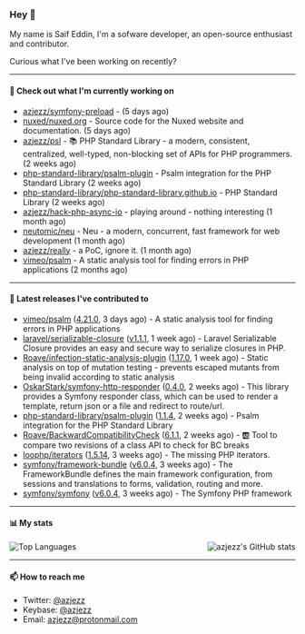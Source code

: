 ### Hey 👋

My name is Saif Eddin, I'm a sofware developer, an open-source enthusiast and contributor.

Curious what I've been working on recently?

---

#### 👷 Check out what I'm currently working on

- [azjezz/symfony-preload](https://github.com/azjezz/symfony-preload) -  (5 days ago)
- [nuxed/nuxed.org](https://github.com/nuxed/nuxed.org) - Source code for the Nuxed website and documentation. (5 days ago)
- [azjezz/psl](https://github.com/azjezz/psl) - 📚 PHP Standard Library - a modern, consistent, centralized, well-typed, non-blocking set of APIs for PHP programmers. (2 weeks ago)
- [php-standard-library/psalm-plugin](https://github.com/php-standard-library/psalm-plugin) - Psalm integration for the PHP Standard Library (2 weeks ago)
- [php-standard-library/php-standard-library.github.io](https://github.com/php-standard-library/php-standard-library.github.io) - PHP Standard Library (2 weeks ago)
- [azjezz/hack-php-async-io](https://github.com/azjezz/hack-php-async-io) - playing around - nothing interesting  (1 month ago)
- [neutomic/neu](https://github.com/neutomic/neu) - Neu - a modern, concurrent, fast framework for web development (1 month ago)
- [azjezz/really](https://github.com/azjezz/really) - a PoC, ignore it. (1 month ago)
- [vimeo/psalm](https://github.com/vimeo/psalm) - A static analysis tool for finding errors in PHP applications (2 months ago)

---

#### 🔭 Latest releases I've contributed to

- [vimeo/psalm](https://github.com/vimeo/psalm) ([4.21.0](https://github.com/vimeo/psalm/releases/tag/4.21.0), 3 days ago) - A static analysis tool for finding errors in PHP applications
- [laravel/serializable-closure](https://github.com/laravel/serializable-closure) ([v1.1.1](https://github.com/laravel/serializable-closure/releases/tag/v1.1.1), 1 week ago) - Laravel Serializable Closure provides an easy and secure way to serialize closures in PHP.
- [Roave/infection-static-analysis-plugin](https://github.com/Roave/infection-static-analysis-plugin) ([1.17.0](https://github.com/Roave/infection-static-analysis-plugin/releases/tag/1.17.0), 1 week ago) - Static analysis on top of mutation testing - prevents escaped mutants from being invalid according to static analysis
- [OskarStark/symfony-http-responder](https://github.com/OskarStark/symfony-http-responder) ([0.4.0](https://github.com/OskarStark/symfony-http-responder/releases/tag/0.4.0), 2 weeks ago) - This library provides a Symfony responder class, which can be used to render a template, return json or a file and redirect to route/url.
- [php-standard-library/psalm-plugin](https://github.com/php-standard-library/psalm-plugin) ([1.1.4](https://github.com/php-standard-library/psalm-plugin/releases/tag/1.1.4), 2 weeks ago) - Psalm integration for the PHP Standard Library
- [Roave/BackwardCompatibilityCheck](https://github.com/Roave/BackwardCompatibilityCheck) ([6.1.1](https://github.com/Roave/BackwardCompatibilityCheck/releases/tag/6.1.1), 2 weeks ago) - :ab: Tool to compare two revisions of a class API to check for BC breaks
- [loophp/iterators](https://github.com/loophp/iterators) ([1.5.14](https://github.com/loophp/iterators/releases/tag/1.5.14), 3 weeks ago) - The missing PHP iterators.
- [symfony/framework-bundle](https://github.com/symfony/framework-bundle) ([v6.0.4](https://github.com/symfony/framework-bundle/releases/tag/v6.0.4), 3 weeks ago) - The FrameworkBundle defines the main framework configuration, from sessions and translations to forms, validation, routing and more.
- [symfony/symfony](https://github.com/symfony/symfony) ([v6.0.4](https://github.com/symfony/symfony/releases/tag/v6.0.4), 3 weeks ago) - The Symfony PHP framework

---

#### 📊 My stats

<img align="right" alt="azjezz's GitHub stats" src="https://github-readme-stats.vercel.app/api?username=azjezz&count_private=1&show_icons=true&" />

![Top Languages](https://github-readme-stats.vercel.app/api/top-langs/?username=azjezz)

---

#### 📫 How to reach me

- Twitter: [@azjezz](https://twitter.com/azjezz)
- Keybase: [@azjezz](https://keybase.io/azjezz)
- Email: [azjezz@protonmail.com](mailto://azjezz@protonmail.com)
